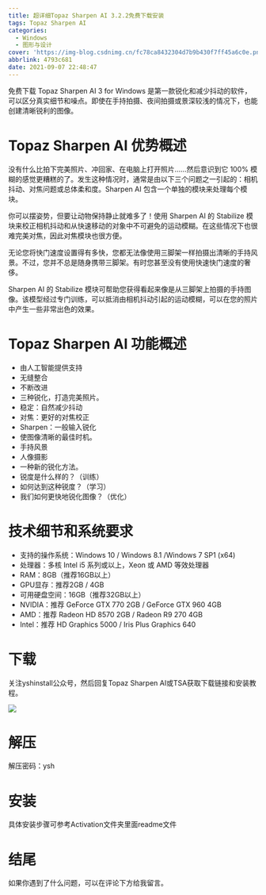 ```yaml
---
title: 超详细Topaz Sharpen AI 3.2.2免费下载安装
tags: Topaz Sharpen AI
categories:
  - Windows
  - 图形与设计
cover: 'https://img-blog.csdnimg.cn/fc78ca8432304d7b9b430f7ff45a6c0e.png'
abbrlink: 4793c681
date: 2021-09-07 22:48:47
---
```


免费下载 Topaz Sharpen AI 3 for Windows 是第一款锐化和减少抖动的软件，可以区分真实细节和噪点。即使在手持拍摄、夜间拍摄或景深较浅的情况下，也能创建清晰锐利的图像。

# Topaz Sharpen AI 优势概述
没有什么比拍下完美照片、冲回家、在电脑上打开照片……然后意识到它 100% 模糊的感觉更糟糕的了。发生这种情况时，通常是由以下三个问题之一引起的：相机抖动、对焦问题或总体柔和度。Sharpen AI 包含一个单独的模块来处理每个模块。

你可以摆姿势，但要让动物保持静止就难多了！使用 Sharpen AI 的 Stabilize 模块来校正相机抖动和从快速移动的对象中不可避免的运动模糊。在这些情况下也很难完美对焦，因此对焦模块也很方便。

无论您将快门速度设置得有多快，您都无法像使用三脚架一样拍摄出清晰的手持风景。不过，您并不总是随身携带三脚架。有时您甚至没有使用快速快门速度的奢侈。

Sharpen AI 的 Stabilize 模块可帮助您获得看起来像是从三脚架上拍摄的手持图像。该模型经过专门训练，可以抵消由相机抖动引起的运动模糊，可以在您的照片中产生一些非常出色的效果。

# Topaz Sharpen AI 功能概述
- 由人工智能提供支持
- 无缝整合
- 不断改进
- 三种锐化，打造完美照片。
- 稳定：自然减少抖动
- 对焦：更好的对焦校正
- Sharpen：一般输入锐化
- 使图像清晰的最佳时机。
- 手持风景
- 人像摄影
- 一种新的锐化方法。
- 锐度是什么样的？（训练）
- 如何达到这种锐度？（学习）
- 我们如何更快地锐化图像？（优化）

# 技术细节和系统要求
- 支持的操作系统：Windows 10 / Windows 8.1 /Windows 7 SP1 (x64)
- 处理器：多核 Intel i5 系列或以上，Xeon 或 AMD 等效处理器
- RAM：8GB（推荐16GB以上）
- GPU显存：推荐2GB / 4GB
- 可用硬盘空间：16GB（推荐32GB以上）
- NVIDIA：推荐 GeForce GTX 770 2GB / GeForce GTX 960 4GB
- AMD：推荐 Radeon HD 8570 2GB / Radeon R9 270 4GB
- Intel：推荐 HD Graphics 5000 / Iris Plus Graphics 640

# 下载
关注yshinstall公众号，然后回复Topaz Sharpen AI或TSA获取下载链接和安装教程。

![](https://img-blog.csdnimg.cn/f824f9d6c4ca40549a3d02de1938c17c.jpg#pic_center)

# 解压
解压密码：ysh

# 安装
具体安装步骤可参考Activation文件夹里面readme文件

# 结尾
如果你遇到了什么问题，可以在评论下方给我留言。










